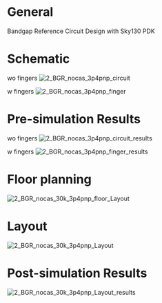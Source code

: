  
 # General 
 Bandgap Reference Circuit Design with Sky130 PDK
 
 # Schematic 
 wo fingers
![2_BGR_nocas_3p4pnp_circuit](https://user-images.githubusercontent.com/84044368/207329027-48ca2c5f-7147-445c-97e2-066f516e525e.png) 

w fingers
![2_BGR_nocas_3p4pnp_finger](https://user-images.githubusercontent.com/84044368/207308572-7b3c3a94-b069-40cf-86f1-fce5a2f5fc93.png)

# Pre-simulation Results
wo fingers 
![2_BGR_nocas_3p4pnp_circuit_results](https://user-images.githubusercontent.com/84044368/207329945-44a08c17-291d-4ccf-b21a-ff24ccb86c34.png)


w fingers
![2_BGR_nocas_3p4pnp_finger_results](https://user-images.githubusercontent.com/84044368/207308981-cbf491ab-34d7-4fb7-b380-416d206961ec.png)

# Floor planning
![2_BGR_nocas_30k_3p4pnp_floor_Layout](https://user-images.githubusercontent.com/84044368/207307503-90fc279e-0ba5-4b36-8ab7-676acb66bc71.png)

# Layout
![2_BGR_nocas_30k_3p4pnp_Layout](https://user-images.githubusercontent.com/84044368/207306192-619ad1a4-2301-4f45-9f3b-a75ddb8c9f9b.png)

# Post-simulation Results
![2_BGR_nocas_30k_3p4pnp_Layout_results](https://user-images.githubusercontent.com/84044368/207309199-f6a5816e-f37a-434d-8659-1587638f6632.png)


